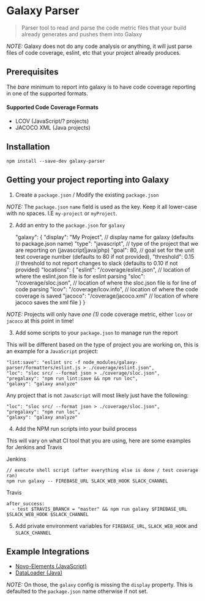# Galaxy Parser

> Parser tool to read and parse the code metric files that your build already generates and pushes them into Galaxy

*NOTE:* Galaxy does not do any code analysis or anything, it will just parse files of code coverage, eslint, etc that your project already produces.

## Prerequisites

The *bare* minimum to report into galaxy is to have code coverage reporting in one of the supported formats.

#### Supported Code Coverage Formats

* LCOV (JavaScript/? projects)
* JACOCO XML (Java projects)

## Installation

    npm install --save-dev galaxy-parser

## Getting your project reporting into Galaxy

1) Create a `package.json` / Modify the existing `package.json`

*NOTE:* The `package.json` `name` field is used as the key. Keep it all lower-case with no spaces. I.E `my-project` or `myProject`.

2) Add an entry to the `package.json` for `galaxy`

    "galaxy": {
        "display": "My Project", // display name for galaxy (defaults to package.json name)
        "type": "javascript", // type of the project that we are reporting on (javascript|java|php)
        "goal": 80, // goal set for the unit test coverage number (defaults to 80 if not provided),
        "threshold": 0.15 // threshold to not report changes to slack (defaults to 0.10 if not provided) 
        "locations": {
          "eslint": "/coverage/eslint.json", // location of where the eslint.json file is for eslint parsing
          "sloc": "/coverage/sloc.json", // location of where the sloc.json file is for line of code parsing
          "lcov": "/coverage/lcov.info", // location of where the code coverage is saved
          "jacoco": "/coverage/jacoco.xml" // location of where jacoco saves the xml file
        }
    }
    
*NOTE:* Projects will only have *one (1)* code coverage metric, either `lcov` or `jacoco` at this point in time!

3) Add some scripts to your `package.json` to manage run the report

This will be different based on the type of project you are working on, this is an example for a `JavaScript` project:

    "lint:save": "eslint src -f node_modules/galaxy-parser/formatters/eslint.js > ./coverage/eslint.json",
    "loc": "sloc src/ --format json > ./coverage/sloc.json",
    "pregalaxy": "npm run lint:save && npm run loc",
    "galaxy": "galaxy analyze"
    
Any project that is not `JavaScript` will most likely just have the following:

    "loc": "sloc src/ --format json > ./coverage/sloc.json",
    "pregalaxy": "npm run loc",
    "galaxy": "galaxy analyze"
    
4) Add the NPM run scripts into your build process

This will vary on what CI tool that you are using, here are some examples for Jenkins and Travis

Jenkins

    // execute shell script (after everything else is done / test coverage ran)
    npm run galaxy -- FIREBASE_URL SLACK_WEB_HOOK SLACK_CHANNEL

Travis
    
    after_success:
      - test $TRAVIS_BRANCH = "master" && npm run galaxy $FIREBASE_URL $SLACK_WEB_HOOK $SLACK_CHANNEL
      
5) Add private environment variables for `FIREBASE_URL`, `SLACK_WEB_HOOK` and `SLACK_CHANNEL` 

## Example Integrations

* [Novo-Elements (JavaScript)](https://github.com/bullhorn/novo-elements/commit/3de0a2032a7c0f96655f3bd0df2d7ee8dc3c7950)
* [DataLoader (Java)](https://github.com/bullhorn/dataloader/commit/7d8e53bc669d7b64717f05353e9d8a4fd862bb40)

*NOTE:* On those, the `galaxy` config is missing the `display` property. This is defaulted to the `package.json` name otherwise if not set.